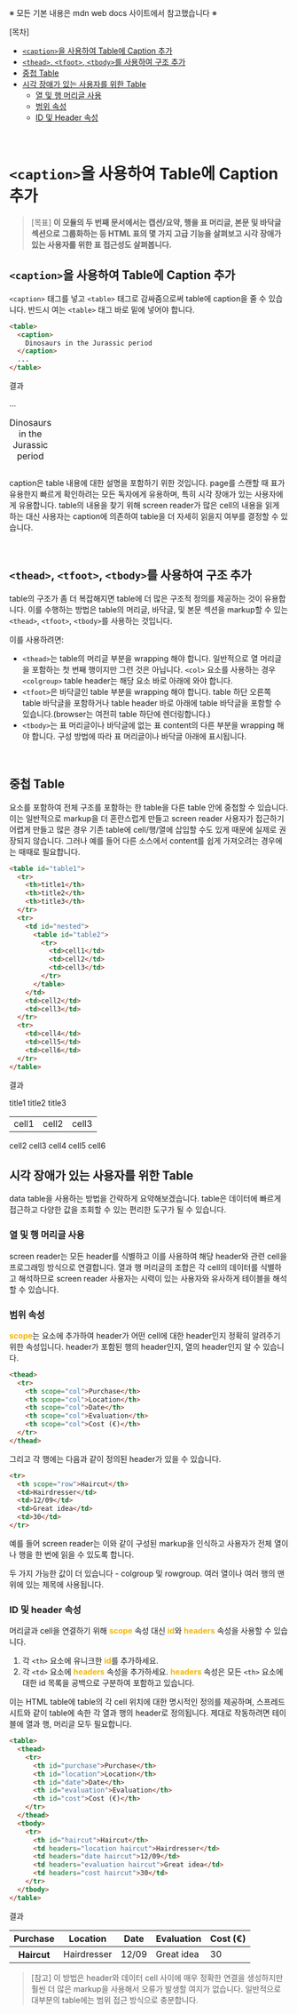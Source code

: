 ※ 모든 기본 내용은 mdn web docs 사이트에서 참고했습니다 ※

[목차]<br/>

- [`<caption>`을 사용하여 Table에 Caption 추가](#caption을-사용하여-table에-caption-추가)<br/>
- [`<thead>`, `<tfoot>`, `<tbody>`를 사용하여 구조 추가](#thead-tfoot-tbody를-사용하여-구조-추가)<br/>
- [중첩 Table](#중첩-table)<br/>
- [시각 장애가 있는 사용자를 위한 Table](#시각-장애가-있는-사용자를-위한-table)<br/>
  - [열 및 행 머리글 사용](#열-및-행-머리글-사용)<br/>
  - [범위 속성](#범위-속성)<br/>
  - [ID 및 Header 속성](#id-및-header-속성)<br/>

<br/>

# `<caption>`을 사용하여 Table에 Caption 추가

> [목표] <b>이 모듈의 두 번째 문서에서는 캡션/요약, 행을 표 머리글, 본문 및 바닥글 섹션으로 그룹화하는 등 HTML 표의 몇 가지 고급 기능을 살펴보고 시각 장애가 있는 사용자를 위한 표 접근성도 살펴봅니다.</b>

## `<caption>`을 사용하여 Table에 Caption 추가

`<caption>` 태그를 넣고 `<table>` 태그로 감싸줌으로써 table에 caption을 줄 수 있습니다. 반드시 여는 `<table>` 태그 바로 밑에 넣어야 합니다.

```html
<table>
  <caption>
    Dinosaurs in the Jurassic period
  </caption>
  ...
</table>
```

결과

<table>
	<caption>
		Dinosaurs in the Jurassic period
	</caption>
	...
</table>

caption은 table 내용에 대한 설명을 포함하기 위한 것입니다. page를 스캔할 때 표가 유용한지 빠르게 확인하려는 모든 독자에게 유용하며, 특히 시각 장애가 있는 사용자에게 유용합니다. table의 내용을 찾기 위해 screen reader가 많은 cell의 내용을 읽게 하는 대신 사용자는 caption에 의존하여 table을 더 자세히 읽을지 여부를 결정할 수 있습니다.

<br/>

## `<thead>`, `<tfoot>`, `<tbody>`를 사용하여 구조 추가

table의 구조가 좀 더 복잡해지면 table에 더 많은 구조적 정의를 제공하는 것이 유용합니다. 이를 수행하는 방법은 table의 머리글, 바닥글, 및 본문 섹션을 markup할 수 있는 `<thead>`, `<tfoot>`, `<tbody>`를 사용하는 것입니다.

이를 사용하려면:

- `<thead>`는 table의 머리글 부분을 wrapping 해야 합니다. 일반적으로 열 머리글을 포함하는 첫 번째 행이지만 그런 것은 아닙니다. `<col>` 요소를 사용하는 경우 `<colgroup>` table header는 해당 요소 바로 아래에 와야 합니다.
- `<tfoot>`은 바닥글인 table 부분을 wrapping 해야 합니다. table 하단 오른쪽 table 바닥글을 포함하거나 table header 바로 아래에 table 바닥글을 포함할 수 있습니다.(browser는 여전히 table 하단에 렌더링합니다.)
- `<tbody>`는 표 머리글이나 바닥글에 없는 표 content의 다른 부분을 wrapping 해야 합니다. 구성 방법에 따라 표 머리글이나 바닥글 아래에 표시됩니다.

<br/>

## 중첩 Table

요소를 포함하여 전체 구조를 포함하는 한 table을 다른 table 안에 중첩할 수 있습니다. 이는 일반적으로 markup을 더 혼란스럽게 만들고 screen reader 사용자가 접근하기 어렵게 만들고 많은 경우 기존 table에 cell/행/열에 삽입할 수도 있게 때문에 실제로 권장되지 않습니다. 그러나 예를 들어 다른 소스에서 content를 쉽게 가져오려는 경우에는 때때로 필요합니다.

```html
<table id="table1">
  <tr>
    <th>title1</th>
    <th>title2</th>
    <th>title3</th>
  </tr>
  <tr>
    <td id="nested">
      <table id="table2">
        <tr>
          <td>cell1</td>
          <td>cell2</td>
          <td>cell3</td>
        </tr>
      </table>
    </td>
    <td>cell2</td>
    <td>cell3</td>
  </tr>
  <tr>
    <td>cell4</td>
    <td>cell5</td>
    <td>cell6</td>
  </tr>
</table>
```

결과

  <tr>
    <th>title1</th>
    <th>title2</th>
    <th>title3</th>
  </tr>
  <tr>
    <td id="nested">
      <table id="table2">
        <tr>
          <td>cell1</td>
          <td>cell2</td>
          <td>cell3</td>
        </tr>
      </table>
    </td>
    <td>cell2</td>
    <td>cell3</td>
  </tr>
  <tr>
    <td>cell4</td>
    <td>cell5</td>
    <td>cell6</td>
  </tr>

<br/>

## 시각 장애가 있는 사용자를 위한 Table

data table을 사용하는 방법을 간략하게 요약해보겠습니다. table은 데이터에 빠르게 접근하고 다양한 값을 조회할 수 있는 편리한 도구가 될 수 있습니다.

### 열 및 행 머리글 사용

screen reader는 모든 header를 식별하고 이를 사용하여 해당 header와 관련 cell을 프로그래밍 방식으로 연결합니다. 열과 행 머리글의 조합은 각 cell의 데이터를 식별하고 해석하므로 screen reader 사용자는 시력이 있는 사용자와 유사하게 테이블을 해석할 수 있습니다.

### 범위 속성

<b style="color: #F2B705;">scope</b>는 요소에 추가하여 header가 어떤 cell에 대한 header인지 정확히 알려주기 위한 속성입니다. header가 포함된 행의 header인지, 열의 header인지 알 수 있습니다.

```html
<thead>
  <tr>
    <th scope="col">Purchase</th>
    <th scope="col">Location</th>
    <th scope="col">Date</th>
    <th scope="col">Evaluation</th>
    <th scope="col">Cost (€)</th>
  </tr>
</thead>
```

그리고 각 행에는 다음과 같이 정의된 header가 있을 수 있습니다.

```html
<tr>
  <th scope="row">Haircut</th>
  <td>Hairdresser</td>
  <td>12/09</td>
  <td>Great idea</td>
  <td>30</td>
</tr>
```

예를 들어 screen reader는 이와 같이 구성된 markup을 인식하고 사용자가 전체 열이나 행을 한 번에 읽을 수 있도록 합니다.

두 가지 가능한 값이 더 있습니다 - colgroup 및 rowgroup. 여러 열이나 여러 행의 맨 위에 있는 제목에 사용됩니다.

### ID 및 header 속성

머리글과 cell을 연결하기 위해 <b style="color: #F2B705;">scope</b> 속성 대신 <b style="color: #F2B705;">id</b>와 <b style="color: #F2B705;">headers</b> 속성을 사용할 수 있습니다.

1. 각 `<th>` 요소에 유니크한 <b style="color: #F2B705;">id</b>를 추가하세요.
2. 각 `<td>` 요소에 <b style="color: #F2B705;">headers</b> 속성을 추가하세요. <b style="color: #F2B705;">headers</b> 속성은 모든 `<th>` 요소에 대한 id 목록을 공백으로 구분하여 포함하고 있습니다.

이는 HTML table에 table의 각 cell 위치에 대한 명시적인 정의를 제공하며, 스프레드시트와 같이 table에 속한 각 열과 행의 header로 정의됩니다. 제대로 작동하려면 테이블에 열과 행, 머리글 모두 필요합니다.

```html
<table>
  <thead>
    <tr>
      <th id="purchase">Purchase</th>
      <th id="location">Location</th>
      <th id="date">Date</th>
      <th id="evaluation">Evaluation</th>
      <th id="cost">Cost (€)</th>
    </tr>
  </thead>
  <tbody>
    <tr>
      <th id="haircut">Haircut</th>
      <td headers="location haircut">Hairdresser</td>
      <td headers="date haircut">12/09</td>
      <td headers="evaluation haircut">Great idea</td>
      <td headers="cost haircut">30</td>
    </tr>
  </tbody>
</table>
```

결과

<table>
  <thead>
    <tr>
      <th id="purchase">Purchase</th>
      <th id="location">Location</th>
      <th id="date">Date</th>
      <th id="evaluation">Evaluation</th>
      <th id="cost">Cost (€)</th>
    </tr>
  </thead>
  <tbody>
    <tr>
      <th id="haircut">Haircut</th>
      <td headers="location haircut">Hairdresser</td>
      <td headers="date haircut">12/09</td>
      <td headers="evaluation haircut">Great idea</td>
      <td headers="cost haircut">30</td>
    </tr>
  </tbody>
</table>

> [참고] 이 방법은 header와 데이터 cell 사이에 매우 정확한 연결을 생성하지만 훨씬 더 많은 markup을 사용해서 오류가 발생할 여지가 없습니다. 일반적으로 대부분의 table에는 범위 접근 방식으로 충분합니다.
